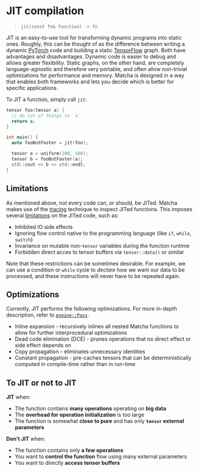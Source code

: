 # JIT compilation
> `jit(const fn& function) -> fn`

JIT is an easy-to-use tool for transforming dynamic programs into
static ones. Roughly, this can be thought of as the difference
between writing a dynamic [PyTorch](https://pytorch.org/) code and 
building a static [TensorFlow](https://www.tensorflow.org/) graph.
Both have advantages and disadvantages. Dynamic code is easier to debug
and allows greater flexibility. Static graphs, on the other hand, are
completely language-agnostic and therefore very portable, and often allow
non-trivial optimizations for performance and memory. Matcha is designed
in a way that enables both frameworks and lets you decide which is better
for specific applications.


To JIT a function, simply call `jit`:

```cpp
tensor foo(tensor a) {
  // do lot of things to `a`
  return a;
}

int main() {
  auto fooButFaster = jit(foo);

  tensor a = uniform(100, 100);
  tensor b = fooButFaster(a);
  std::cout << b << std::endl;
}

```

## Limitations

As mentioned above, not every code can, or should, be JITed. Matcha makes
use of the [tracing](tensor/tracing) technique to inspect JITed functions.
This imposes several [limitations](tensor/tracing#limitations) on the JITed
code, such as:

- Inhibited IO side effects
- Ignoring flow control native to the programming language
  (like `if`, `while`, `switch`)
- Invariance on mutable non-`tensor` variables during the function runtime
- Forbidden direct acces to tensor buffers via `tensor::data()` or similar

Note that these restrictions can be sometimes desirable. For example,
we can use a condition or `while` cycle to _declare_ how we want our data 
to be processed, and these instructions will never have to be repeated again.

## Optimizations

Currently, JIT performs the following optimizations. For more in-depth 
description, refer to [`engine::Pass`](engine/lambda/passes).

- Inline expansion - recursively inlines all nested Matcha functions to allow
  for further interprocedural optimizations
- Dead code elimination (DCE) - prunes operations that no direct effect or
  side effect depends on
- Copy propagation - eliminates unnecessary identities
- Constant propagation - pre-caches tensors that can be deterministically
  computed in compile-time rather than in run-time

## To JIT or not to JIT

**JIT** when:

- The function contains **many operations** operating on **big data**
- The **overhead for operation initialization** is too large
- The function is somewhat **close to pure** and has only **`tensor` external parameters**

**Don't JIT** when:

- The function contains only **a few operations** 
- You want to **control the function** flow using many external parameters
- You want to directly **access tensor buffers**

